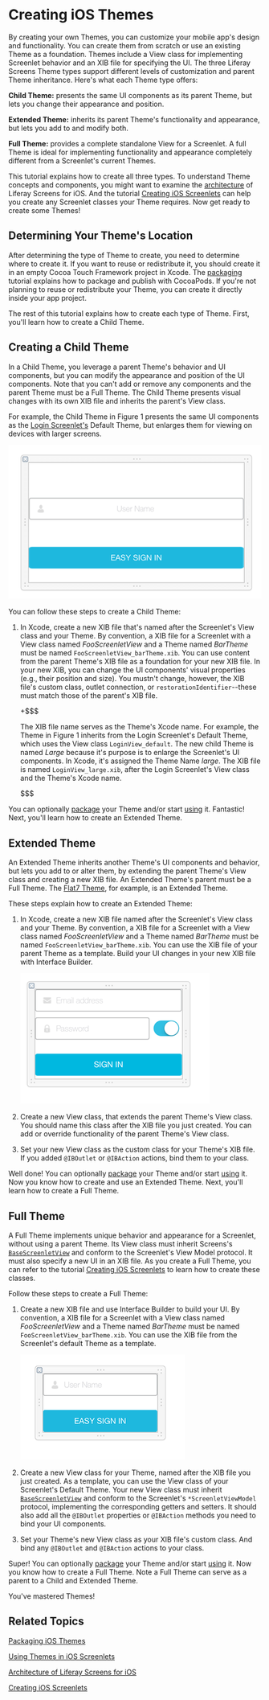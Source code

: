 # Creating iOS Themes [](id=creating-ios-themes)

By creating your own Themes, you can customize your mobile app's design and
functionality. You can create them from scratch or use an existing Theme as a
foundation. Themes include a View class for implementing Screenlet behavior and
an XIB file for specifying the UI. The three Liferay Screens Theme types support
different levels of customization and parent Theme inheritance. Here's what each
Theme type offers: 

**Child Theme:** presents the same UI components as its parent Theme, but lets 
you change their appearance and position.

**Extended Theme:** inherits its parent Theme's functionality and appearance,
but lets you add to and modify both.

**Full Theme:** provides a complete standalone View for a Screenlet. A full
Theme is ideal for implementing functionality and appearance completely
different from a Screenlet's current Themes.

This tutorial explains how to create all three types. To understand Theme
concepts and components, you might want to examine the
[architecture](/develop/tutorials/-/knowledge_base/6-2/architecture-of-liferay-screens-for-ios)
of Liferay Screens for iOS. And the tutorial
[Creating iOS Screenlets](/develop/tutorials/-/knowledge_base/6-2/creating-ios-screenlets)
can help you create any Screenlet classes your Theme requires. Now get ready to
create some Themes! 

## Determining Your Theme's Location [](id=determining-your-themes-location)

After determining the type of Theme to create, you need to determine where to
create it. If you want to reuse or redistribute it, you should create it in an
empty Cocoa Touch Framework project in Xcode. The 
[packaging](/develop/tutorials/-/knowledge_base/6-2/packaging-ios-themes)
tutorial explains how to package and publish with CocoaPods. If you're
not planning to reuse or redistribute your Theme, you can create it directly
inside your app project. 

The rest of this tutorial explains how to create each type of Theme. First,
you'll learn how to create a Child Theme.

## Creating a Child Theme [](id=creating-a-child-theme)

In a Child Theme, you leverage a parent Theme's behavior and UI components, but
you can modify the appearance and position of the UI components. Note that you
can't add or remove any components and the parent Theme must be a Full Theme.
The Child Theme presents visual changes with its own XIB file and inherits the
parent's View class. 

For example, the Child Theme in Figure 1 presents the same UI components as the
[Login Screenlet's](https://github.com/liferay/liferay-screens/tree/1.0.0/ios/Framework/Core/Auth/LoginScreenlet)
Default Theme, but enlarges them for viewing on devices with larger screens.

![Figure 1: The UI components are enlarged in the the example Child Theme's XIB file.](../../images/screens-ios-xcode-child-theme.png)

You can follow these steps to create a Child Theme:  

1.  In Xcode, create a new XIB file that's named after the Screenlet's View
    class and your Theme. By convention, a XIB file for a Screenlet with a View
    class named *FooScreenletView* and a Theme named *BarTheme* must be named
    `FooScreenletView_barTheme.xib`. You can use content from the parent Theme's
    XIB file as a foundation for your new XIB file. In your new XIB, you can
    change the UI components' visual properties (e.g., their position and size).
    You mustn't change, however, the XIB file's custom class, outlet connection,
    or `restorationIdentifier`--these must match those of the parent's XIB file.

	+$$$

	The XIB file name serves as the Theme's Xcode name. For example, the Theme
	in Figure 1 inherits from the Login Screenlet's Default Theme, which uses
	the View class `LoginView_default`. The new child Theme is named *Large*
	because it's purpose is to enlarge the Screenlet's UI components. In Xcode,
	it's assigned the Theme Name *large*. The XIB file is named
	`LoginView_large.xib`, after the Login Screenlet's View class and the
	Theme's Xcode name.

	$$$

You can optionally
[package](/develop/tutorials/-/knowledge_base/6-2/packaging-ios-themes) your
Theme and/or start
[using](/develop/tutorials/-/knowledge_base/6-2/using-themes-in-ios-screenlets)
it. Fantastic! Next, you'll learn how to create an Extended Theme.

## Extended Theme [](id=extended-theme)

An Extended Theme inherits another Theme's UI components and behavior, but lets
you add to or alter them, by extending the parent Theme's View class and
creating a new XIB file. An Extended Theme's parent must be a Full Theme. The
[Flat7 Theme](https://github.com/liferay/liferay-screens/tree/1.0.0/ios/Framework/Themes/Flat7),
for example, is an Extended Theme.

These steps explain how to create an Extended Theme:

1.  In Xcode, create a new XIB file named after the Screenlet's View class and
    your Theme. By convention, a XIB file for a Screenlet with a View class
    named *FooScreenletView* and a Theme named *BarTheme* must be named
    `FooScreenletView_barTheme.xib`. You can use the XIB file of your parent
    Theme as a template. Build your UI changes in your new XIB file with
    Interface Builder.

    ![Figure 2: This example Extended Theme's XIB file extends the Login Portlet's UI and behavior with a switch that lets the user show or hide the password field value.](../../images/screens-ios-xcode-ext-theme.png)

2.  Create a new View class, that extends the parent Theme's View class. You 
    should name this class after the XIB file you just created. You can add or
    override functionality of the parent Theme's View class.

3.  Set your new View class as the custom class for your Theme's XIB file.
    If you added `@IBOutlet` or `@IBAction` actions, bind them to your class. 

Well done! You can optionally
[package](/develop/tutorials/-/knowledge_base/6-2/packaging-ios-themes) your
Theme and/or start
[using](/develop/tutorials/-/knowledge_base/6-2/using-themes-in-ios-screenlets)
it. Now you know how to create and use an Extended Theme. Next, you'll learn how
to create a Full Theme.

## Full Theme [](id=full-theme)

A Full Theme implements unique behavior and appearance for a Screenlet, without
using a parent Theme. Its View class must inherit Screens's
[`BaseScreenletView`](https://github.com/liferay/liferay-screens/blob/1.0.0/ios/Framework/Core/Base/BaseScreenletView.swift)
and conform to the Screenlet's View Model protocol. It must also specify a new
UI in an XIB file. As you create a Full Theme, you can refer to the tutorial
[Creating iOS Screenlets](/develop/tutorials/-/knowledge_base/6-2/creating-ios-screenlets)
to learn how to create these classes. 

Follow these steps to create a Full Theme:

1.  Create a new XIB file and use Interface Builder to build your UI. By
    convention, a XIB file for a Screenlet with a View class named
    *FooScreenletView* and a Theme named *BarTheme* must be named
    `FooScreenletView_barTheme.xib`. You can use the XIB file from the
    Screenlet's default Theme as a template. 

    ![Figure 3: This Full Theme for the Login Screenlet, includes a text field for entering the user name, uses the UDID for the password, and adds a *Sign In* button with the same `restorationIdentifier` as the Default Theme.](../../images/screens-ios-xcode-full-theme.png)

2.  Create a new View class for your Theme, named after the XIB file you just 
    created. As a template, you can use the View class of your Screenlet's
    Default Theme. Your new View class must inherit
    [`BaseScreenletView`](https://github.com/liferay/liferay-screens/blob/1.0.0/ios/Framework/Core/Base/BaseScreenletView.swift)
	and conform to the Screenlet's `*ScreenletViewModel` protocol, implementing
	the corresponding getters and setters. It should also add all the
	`@IBOutlet` properties or `@IBAction` methods you need to bind your UI
	components. 

3.  Set your Theme's new View class as your XIB file's custom class. And bind 
    any `@IBOutlet` and `@IBAction` actions to your class. 

Super! You can optionally
[package](/develop/tutorials/-/knowledge_base/6-2/packaging-ios-themes) your
Theme and/or start
[using](/develop/tutorials/-/knowledge_base/6-2/using-themes-in-ios-screenlets)
it. Now you know how to create a Full Theme. Note a Full Theme can serve as a
parent to a Child and Extended Theme. 

You've mastered Themes! 

## Related Topics [](id=related-topics)

[Packaging iOS Themes](/develop/tutorials/-/knowledge_base/6-2/packaging-ios-themes)

[Using Themes in iOS Screenlets](/develop/tutorials/-/knowledge_base/6-2/using-themes-in-ios-screenlets)

[Architecture of Liferay Screens for iOS](/develop/tutorials/-/knowledge_base/6-2/architecture-of-liferay-screens-for-ios)

[Creating iOS Screenlets](/develop/tutorials/-/knowledge_base/6-2/creating-ios-screenlets)

